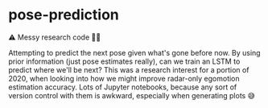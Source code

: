 # pose-prediction
⚠️ Messy research code 👨‍🎓

Attempting to predict the next pose given what's gone before now.
By using prior information (just pose estimates really), can we train an LSTM to predict where we'll be next?
This was a research interest for a portion of 2020, when looking into how we might improve radar-only egomotion estimation accuracy.
Lots of Jupyter notebooks, because any sort of version control with them is awkward, especially when generating plots 😅
